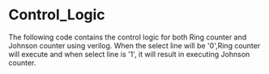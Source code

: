 # Control_Logic
The following code contains the control logic for both Ring counter and Johnson counter using verilog.
When the select line will be '0',Ring counter will execute and when select line is '1', it will result in executing Johnson counter.

